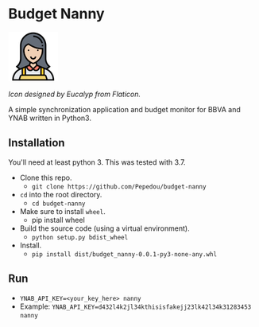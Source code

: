 # Budget Nanny
![alt text](docs/nanny.png)

_Icon designed by Eucalyp from Flaticon._

A simple synchronization application and budget monitor for BBVA and YNAB written in Python3.

## Installation
You'll need at least python 3. This was tested with 3.7.

- Clone this repo.
  - `git clone https://github.com/Pepedou/budget-nanny`
- `cd` into the root directory.
  - `cd budget-nanny`
- Make sure to install `wheel`.
  - pip install wheel
- Build the source code (using a virtual environment).
  - `python setup.py bdist_wheel`
- Install.
  - `pip install dist/budget_nanny-0.0.1-py3-none-any.whl`

## Run
- `YNAB_API_KEY=<your_key_here> nanny`
- Example: `YNAB_API_KEY=d432l4k2jl34kthisisfakejj23lk42l34k31283453 nanny`

